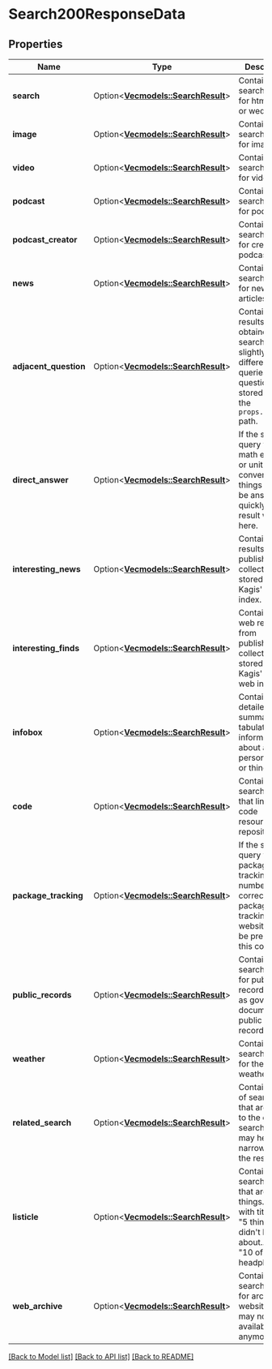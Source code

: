 # Search200ResponseData

## Properties

Name | Type | Description | Notes
------------ | ------------- | ------------- | -------------
**search** | Option<[**Vec<models::SearchResult>**](searchResult.md)> | Contains all search results for html pages or wedbsites. | [optional]
**image** | Option<[**Vec<models::SearchResult>**](searchResult.md)> | Contains all search results for images. | [optional]
**video** | Option<[**Vec<models::SearchResult>**](searchResult.md)> | Contains all search results for videos. | [optional]
**podcast** | Option<[**Vec<models::SearchResult>**](searchResult.md)> | Contains all search results for podcasts. | [optional]
**podcast_creator** | Option<[**Vec<models::SearchResult>**](searchResult.md)> | Contains all search results for creators of podcasta. | [optional]
**news** | Option<[**Vec<models::SearchResult>**](searchResult.md)> | Contains all search results for news articles. | [optional]
**adjacent_question** | Option<[**Vec<models::SearchResult>**](searchResult.md)> | Contains results that are obtained by searching for slightly different queries. These questions are stored under the `props.question` path. | [optional]
**direct_answer** | Option<[**Vec<models::SearchResult>**](searchResult.md)> | If the search query was a math equation, or unit conversions, things that can be answered quickly, the result will be in here. | [optional]
**interesting_news** | Option<[**Vec<models::SearchResult>**](searchResult.md)> | Contains news results from publishers collected and stored in Kagis' news index. | [optional]
**interesting_finds** | Option<[**Vec<models::SearchResult>**](searchResult.md)> | Contains small web results from publishers collected and stored in Kagis' small web index. | [optional]
**infobox** | Option<[**Vec<models::SearchResult>**](searchResult.md)> | Contains detailed summary and tabulated information about a person, place, or thing. | [optional]
**code** | Option<[**Vec<models::SearchResult>**](searchResult.md)> | Contains all search results that link to code resources or repositories. | [optional]
**package_tracking** | Option<[**Vec<models::SearchResult>**](searchResult.md)> | If the search query was a package tracking number, the correct package tracking website should be present in this collection. | [optional]
**public_records** | Option<[**Vec<models::SearchResult>**](searchResult.md)> | Contains all search results for public records, such as government documents, or public court records. | [optional]
**weather** | Option<[**Vec<models::SearchResult>**](searchResult.md)> | Contains all search results for the current weather. | [optional]
**related_search** | Option<[**Vec<models::SearchResult>**](searchResult.md)> | Contains a list of searches that are related to the current search, and may help narrow down the results. | [optional]
**listicle** | Option<[**Vec<models::SearchResult>**](searchResult.md)> | Contains all search results that are lists of things. Results with titles like \"5 things you didn't know about...\", or \"10 of the best headphones\". | [optional]
**web_archive** | Option<[**Vec<models::SearchResult>**](searchResult.md)> | Contains all search results for archived websites that may not be available anymore | [optional]

[[Back to Model list]](../README.md#documentation-for-models) [[Back to API list]](../README.md#documentation-for-api-endpoints) [[Back to README]](../README.md)


